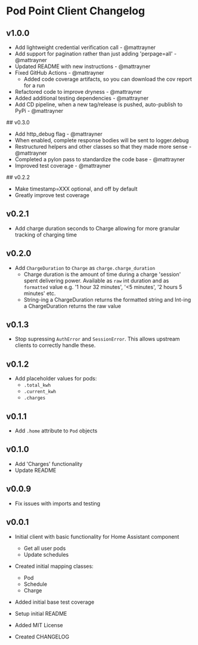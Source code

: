 # Pod Point Client Changelog

## v1.0.0

* Add lightweight credential verification call - @mattrayner
* Add support for pagination rather than just adding 'perpage=all' - @mattrayner
* Updated README with new instructions - @mattrayner
* Fixed GitHub Actions - @mattrayner
  * Added code coverage artifacts, so you can download the cov report for a run
* Refactored code to improve dryness - @mattrayner
* Added additional testing dependencies - @mattrayner
* Add CD pipeline, when a new tag/release is pushed, auto-publish to PyPi - @mattrayner

## v0.3.0

* Add http_debug flag - @mattrayner
* When enabled, complete response bodies will be sent to logger.debug
* Restructured helpers and other classes so that they made more sense - @mattrayner
* Completed a pylon pass to standardize the code base - @mattrayner
* Improved test coverage - @mattrayner

## v0.2.2

* Make timestamp=XXX optional, and off by default
* Greatly improve test coverage

## v0.2.1

* Add charge duration seconds to Charge allowing for more granular tracking of charging time

## v0.2.0

* Add `ChargeDuration` to `Charge` as `charge.charge_duration`
  * Charge duration is the amount of time during a charge 'session' spent delivering power. Available as `raw` int duration and as `formatted` value e.g. '1 hour 32 minutes', '<5 minutes', '2 hours 5 minutes' etc.
  * String-ing a ChargeDuration returns the formatted string and Int-ing a ChargeDuration returns the raw value

## v0.1.3

* Stop supressing `AuthError` and `SessionError`. This allows upstream clients to correctly handle these.

## v0.1.2

* Add placeholder values for pods:
  * `.total_kwh`
  * `.current_kwh`
  * `.charges`

## v0.1.1

* Add `.home` attribute to `Pod` objects

## v0.1.0

* Add 'Charges' functionality
* Update README

## v0.0.9

* Fix issues with imports and testing

## v0.0.1

* Initial client with basic functionality for Home Assistant component
  * Get all user pods
  * Update schedules

* Created initial mapping classes:
  * Pod
  * Schedule
  * Charge

* Added initial base test coverage

* Setup initial README

* Added MIT License

* Created CHANGELOG